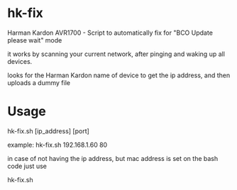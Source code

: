 # hk-fix
Harman Kardon AVR1700 - Script to automatically fix for "BCO Update please wait" mode 

it works by scanning your current network, after pinging and waking up all devices.

looks for the Harman Kardon name of device to get the ip address, and then uploads a dummy file

# Usage

hk-fix.sh [ip_address] [port]

example: hk-fix.sh 192.168.1.60 80

in case of not having the ip address, but mac address is set on the bash code just use

hk-fix.sh
